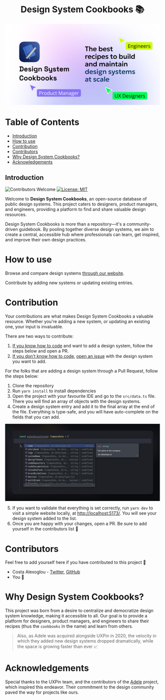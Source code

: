 <h1 align="center">Design System Cookbooks 📚 </h1>

<img src="assets/banner.png" alt="Design System Cookbooks" align="center" />

# Table of Contents

- [Introduction](#introduction)
- [How to use](#how-to-use)
- [Contribution](#contribution)
- [Contributors](#contributors)
- [Why Design System Cookbooks?](#why-design-system-cookbooks)
- [Acknowledgements](#acknowledgements)

## Introduction

![Contributors Welcome](https://img.shields.io/badge/Contributors-welcome-brightgreen.svg)
[![License: MIT](https://img.shields.io/badge/License-MIT-green.svg)](https://opensource.org/licenses/MIT)


Welcome to **Design System Cookbooks**, an open-source database of public design systems. This project caters to designers, product managers, and engineers, providing a platform to find and share valuable design resources.

Design System Cookbooks is more than a repository—it's a community-driven guidebook. By pooling together diverse design systems, we aim to create a central, accessible hub where professionals can learn, get inspired, and improve their own design practices.

# How to use

Browse and compare design systems [through our website](https://designsystemcookbooks.com/).

Contribute by adding new systems or updating existing entries.

# Contribution

Your contributions are what makes Design System Cookbooks a valuable resource. Whether you're adding a new system, or updating an existing one, your input is invaluable.

There are two ways to contribute:
1. <u>If you know how to code</u> and want to add a design system, follow the steps below and open a PR.
2. <u>If you don't know how to code</u>, [open an issue](https://github.com/Design-System-Cookbooks/design-systems/issues/new) with the design system you want to add.

For the folks that are adding a design system through a Pull Request, follow the steps below:

1. Clone the repository
2. Run `yarn install` to install dependencies
3. Open the project with your favourite IDE and go to the `src/data.ts` file. There you will find an array of objects with the design systems.
4. Create a design system entry and add it to the final array at the end of the file. Everything is type-safe, and you will have auto-complete on the fields that you can add.
<img src="./assets/code.png" alt="auto complete example" align="center" />

5. If you want to validate that everything is set correctly, run `yarn dev` to visit a simple website locally, at [http://localhost:5173/](http://localhost:5173/). You will see your design system added to the list.
6. Once you are happy with your changes, open a PR. Be sure to add yourself in the contributors list 🫡

# Contributors

Feel free to add yourself here if you have contributed to this project 🙏

* Costa Alexoglou - [Twitter](https://twitter.com/costasAlexoglou/), [GitHub](https://github.com/konsalex/)
* You 🫵

# Why Design System Cookbooks?

This project was born from a desire to centralize and democratize design system knowledge, making it accessible to all. Our goal is to provide a platform for designers, product managers, and engineers to share their recipes (thus the `cookbooks` in the name) and learn from others.

> Also, as Adele was acquired alongside UXPin in 2020, the velocity in which they added new design systems dropped dramatically, while the space is growing faster than ever 📈

# Acknowledgements

Special thanks to the UXPin team, and the contributors of the [Adele](https://github.com/UXPin/adele) project, which inspired this endeavor. Their commitment to the design community paved the way for projects like ours.